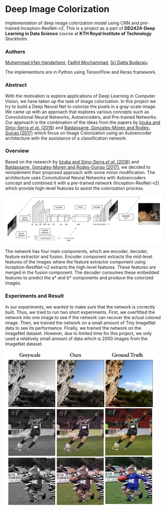 # Deep Image Colorization

Implementation of deep image colorization model using CNN and pre-trained Inception-ResNet-v2. This is a project as a part of **DD2424-Deep Learning in Data Science** course at **KTH Royal Institute of Technology** Stockholm. 

### Authors
[Muhammad Irfan Handarbeni], [Fadhil Mochammad], [Sri Datta Budaraju]

The implementions are in Python using TensorFlow and Keras framework.

### Abstract
With the motivation is explore applications of Deep Learning in Computer Vision, we have taken up the task of image colorization. In this project we try to build a Deep Neural Net to colorize the pixels in a gray-scale image. We came up with an approach that explores various concepts such as Convolutional Neural Networks, Autoencoders, and Pre-trained Networks. Our approach is the combination of the ideas from the papers by [Iizuka and Simo-Serra *et al*. (2016)] and  [Baldassarre, Gonzales-Moren and Rodes-Guirao (2017)] which focus on Image Colorization using an Autoencoder architecture with the assistance of a classification network.

### Overview
Based on the research by [Iizuka and Simo-Serra *et al*. (2016)] and  [Baldassarre, Gonzales-Moren and Rodes-Guirao (2017)], we decided to reimplement their proposed approach with some minor modification. The architecture uses Convolutional Neural Networks with Autoencoders concept and combined it with a pre-trained network (Inception-ResNet-v2) which provide high-level features to assist the colorization process.

![](assets/net_architecture.png)

The network has four main components, which are encoder, decoder, feature extractor and fusion. Encoder component extracts the mid-level features of the images where the feature extractor component using Inception-RestNet-v2 extracts the high-level features. These features are merged in the fusion component. The decoder consumes these embedded features to predict the a* and b* components and produce the colorized images.

### Experiments and Result

In our experiments, we wanted to make sure that the network is correctly built. Thus, we tried to run two short experiments. First, we overfitted the network into one image to see if the network can recover the actual colored image. Then, we trained the network on a small amount of Tiny ImageNet data to see its performance. Finally, we trained the network on the ImageNet dataset. However, due to limited time for this project, we only used a relatively small amount of data which is 2000 images from the ImageNet dataset.

![](assets/imagenet-2000.png)

[//]: # 

   [Muhammad Irfan Handarbeni]: <https://github.com/handarbeni>
   [Fadhil Mochammad]: <https://github.com/fadhilmch>
   [Sri Datta Budaraju]: <https://github.com/bsridatta>
   [Iizuka and Simo-Serra *et al*. (2016)]: <http://iizuka.cs.tsukuba.ac.jp/projects/colorization/en/>
   [Baldassarre, Gonzales-Moren and Rodes-Guirao (2017)]: <https://arxiv.org/abs/1712.03400>